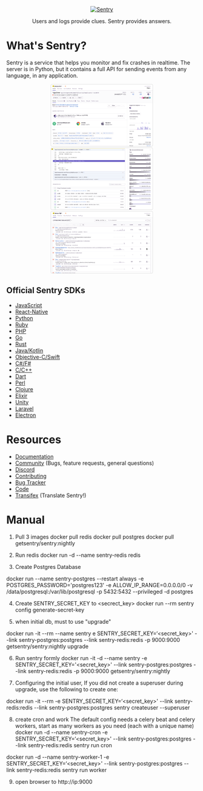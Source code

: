 <p align="center">
  <p align="center">
    <a href="https://sentry.io/?utm_source=github&utm_medium=logo" target="_blank">
      <img src="https://sentry-brand.storage.googleapis.com/sentry-wordmark-dark-280x84.png" alt="Sentry" width="280" height="84">
    </a>
  </p>
  <p align="center">
    Users and logs provide clues. Sentry provides answers.
  </p>
</p>

# What's Sentry?

Sentry is a service that helps you monitor and fix crashes
in realtime. The server is in Python, but it contains a full API for
sending events from any language, in any application.

<p align="center">
  <img src="https://github.com/getsentry/sentry/raw/master/docs/screenshots/thumb-1.png" width="270">
  <img src="https://github.com/getsentry/sentry/raw/master/docs/screenshots/thumb-2.png" width="270">
  <img src="https://github.com/getsentry/sentry/raw/master/docs/screenshots/thumb-3.png" width="270">
</p>

## Official Sentry SDKs

  - [JavaScript](https://github.com/getsentry/sentry-javascript)
  - [React-Native](https://github.com/getsentry/sentry-react-native)
  - [Python](https://github.com/getsentry/sentry-python)
  - [Ruby](https://github.com/getsentry/sentry-ruby)
  - [PHP](https://github.com/getsentry/sentry-php)
  - [Go](https://github.com/getsentry/sentry-go)
  - [Rust](https://github.com/getsentry/sentry-rust)
  - [Java/Kotlin](https://github.com/getsentry/sentry-java)
  - [Objective-C/Swift](https://github.com/getsentry/sentry-cocoa)
  - [C\#/F\#](https://github.com/getsentry/sentry-dotnet)
  - [C/C++](https://github.com/getsentry/sentry-native)
  - [Dart](https://github.com/getsentry/sentry-dart)
  - [Perl](https://github.com/getsentry/perl-raven)
  - [Clojure](https://github.com/getsentry/sentry-clj/)
  - [Elixir](https://github.com/getsentry/sentry-elixir)
  - [Unity](https://github.com/getsentry/sentry-unity)
  - [Laravel](https://github.com/getsentry/sentry-laravel)
  - [Electron](https://github.com/getsentry/sentry-electron/)

# Resources

  - [Documentation](https://docs.sentry.io/)
  - [Community](https://forum.sentry.io/) (Bugs, feature requests,
    general questions)
  - [Discord](https://discord.gg/PXa5Apfe7K)
  - [Contributing](https://docs.sentry.io/internal/contributing/)
  - [Bug Tracker](https://github.com/getsentry/sentry/issues)
  - [Code](https://github.com/getsentry/sentry)
  - [Transifex](https://www.transifex.com/getsentry/sentry/) (Translate
    Sentry\!)

# Manual

1. Pull 3 images
docker pull  redis
docker pull postgres
docker pull getsentry/sentry:nightly

2. Run redis
    docker run -d --name sentry-redis redis

3. Create Postgres Database

docker run  --name sentry-postgres --restart always -e POSTGRES_PASSWORD='postgres123' -e ALLOW_IP_RANGE=0.0.0.0/0 -v /data/postgresql:/var/lib/postgresql -p 5432:5432 --privileged -d postgres


4. Create SENTRY_SECRET_KEY to <secrect_key>
 docker run --rm sentry config generate-secret-key 

5. when initial db, must to use "upgrade"

docker run -it --rm --name sentry e  SENTRY_SECRET_KEY=‘<secret_key>'  --link sentry-postgres:postgres --link sentry-redis:redis  -p 9000:9000  getsentry/sentry:nightly  upgrade

6. Run sentry formly
docker run -it -d --name sentry -e  SENTRY_SECRET_KEY='<secret_key>'  --link sentry-postgres:postgres --link sentry-redis:redis  -p 9000:9000  getsentry/sentry:nightly

7. Configuring the initial user, If you did not create a superuser during upgrade, use the following to create one:

docker run -it --rm -e SENTRY_SECRET_KEY=‘<secret_key>' --link sentry-redis:redis --link sentry-postgres:postgres sentry createuser  --superuser


8. create cron and work
The default config needs a celery beat and celery workers, start as many workers as you need (each with a unique name)
 docker run -d --name sentry-cron -e SENTRY_SECRET_KEY=‘<secret_key>' --link sentry-postgres:postgres --link sentry-redis:redis sentry run cron

 docker run -d --name sentry-worker-1 -e SENTRY_SECRET_KEY=‘<secret_key>' --link sentry-postgres:postgres --link sentry-redis:redis sentry run worker


9. open browser to http://ip:9000
